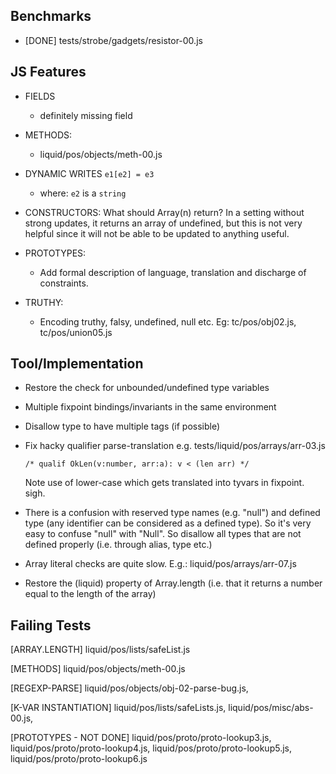 Benchmarks
----------

  - [DONE] tests/strobe/gadgets/resistor-00.js


JS Features
-----------

  - FIELDS
    - definitely missing field

  - METHODS:
    - liquid/pos/objects/meth-00.js

  - DYNAMIC WRITES `e1[e2] = e3` 
    - where: `e2` is a `string`

  - CONSTRUCTORS: 
      What should Array(n) return?  In a setting without strong updates, it 
      returns an array of undefined, but this is not very helpful since it will 
      not be able to be updated to anything useful.

  - PROTOTYPES:
    - Add formal description of language, translation and discharge of constraints.

  - TRUTHY:
    - Encoding truthy, falsy, undefined, null etc.
      Eg: tc/pos/obj02.js, tc/pos/union05.js


Tool/Implementation
-------------------

  - Restore the check for unbounded/undefined type variables

  - Multiple fixpoint bindings/invariants in the same environment

  - Disallow type to have multiple tags (if possible)

  - Fix hacky qualifier parse-translation e.g. tests/liquid/pos/arrays/arr-03.js
        
        /* qualif OkLen(v:number, arr:a): v < (len arr) */

    Note use of lower-case which gets translated into tyvars in fixpoint. sigh.

  - There is a confusion with reserved type names (e.g. "null") and defined
    type (any identifier can be considered as a defined type). So it's very easy
    to confuse "null" with "Null". So disallow all types that are not defined
    properly (i.e. through alias, type etc.)

  - Array literal checks are quite slow.
      E.g.: liquid/pos/arrays/arr-07.js

  - Restore the (liquid) property of Array.length (i.e. that it returns a number
    equal to the length of the array)

Failing Tests 
-------------

[ARRAY.LENGTH]
  liquid/pos/lists/safeList.js

[METHODS]
  liquid/pos/objects/meth-00.js

[REGEXP-PARSE]
  liquid/pos/objects/obj-02-parse-bug.js,

[K-VAR INSTANTIATION]
 liquid/pos/lists/safeLists.js,
 liquid/pos/misc/abs-00.js,

[PROTOTYPES - NOT DONE]
 liquid/pos/proto/proto-lookup3.js,
 liquid/pos/proto/proto-lookup4.js,
 liquid/pos/proto/proto-lookup5.js,
 liquid/pos/proto/proto-lookup6.js

